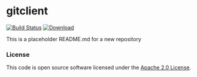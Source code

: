 
# gitclient

[![Build Status](https://travis-ci.org/hmrc/gitclient.svg?branch=master)](https://travis-ci.org/hmrc/gitclient) [ ![Download](https://api.bintray.com/packages/hmrc/releases/gitclient/images/download.svg) ](https://bintray.com/hmrc/releases/gitclient/_latestVersion)

This is a placeholder README.md for a new repository

### License

This code is open source software licensed under the [Apache 2.0 License]("http://www.apache.org/licenses/LICENSE-2.0.html").
    